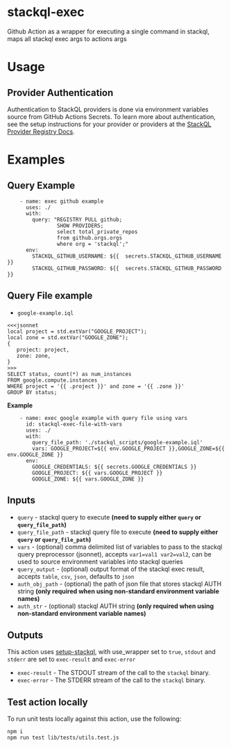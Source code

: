 # stackql-exec
Github Action as a wrapper for executing a single command in stackql, maps all stackql exec args to actions args

# Usage

## Provider Authentication
Authentication to StackQL providers is done via environment variables source from GitHub Actions Secrets.  To learn more about authentication, see the setup instructions for your provider or providers at the [StackQL Provider Registry Docs](https://stackql.io/registry).  

# Examples
## Query Example
```
    - name: exec github example
      uses: ./
      with:
        query: "REGISTRY PULL github;
                SHOW PROVIDERS;
                select total_private_repos
                from github.orgs.orgs
                where org = 'stackql';"
      env: 
        STACKQL_GITHUB_USERNAME: ${{  secrets.STACKQL_GITHUB_USERNAME }}
        STACKQL_GITHUB_PASSWORD: ${{  secrets.STACKQL_GITHUB_PASSWORD }}
```


## Query File example
- `google-example.iql`
```
<<<jsonnet
local project = std.extVar("GOOGLE_PROJECT");
local zone = std.extVar("GOOGLE_ZONE");
{
   project: project,
   zone: zone,
}
>>>
SELECT status, count(*) as num_instances
FROM google.compute.instances
WHERE project = '{{ .project }}' and zone = '{{ .zone }}'
GROUP BY status;
```
**Example**
```
    - name: exec google example with query file using vars
      id: stackql-exec-file-with-vars
      uses: ./
      with:
        query_file_path: './stackql_scripts/google-example.iql'
        vars: GOOGLE_PROJECT=${{ env.GOOGLE_PROJECT }},GOOGLE_ZONE=${{ env.GOOGLE_ZONE }}
      env: 
        GOOGLE_CREDENTIALS: ${{ secrets.GOOGLE_CREDENTIALS }}
        GOOGLE_PROJECT: ${{ vars.GOOGLE_PROJECT }}
        GOOGLE_ZONE: ${{ vars.GOOGLE_ZONE }}
```

## Inputs
- `query` - stackql query to execute **(need to supply either `query` or `query_file_path`)**
- `query_file_path` - stackql query file to execute **(need to supply either `query` or `query_file_path`)**
- `vars` - (optional) comma delimited list of variables to pass to the stackql query preprocessor (jsonnet), accepts `var1=val1 var2=val2`, can be used to source environment variables into stackql queries 
- `query_output` - (optional) output format of the stackql exec result, accepts `table`, `csv`, `json`, defaults to `json`
- `auth_obj_path` - (optional) the path of json file that stores stackql AUTH string **(only required when using non-standard environment variable names)**
- `auth_str` - (optional) stackql AUTH string **(only required when using non-standard environment variable names)**


## Outputs
This action uses [setup-stackql](https://github.com/marketplace/actions/stackql-studio-setup-stackql), with use_wrapper set
to `true`, `stdout` and `stderr` are set to `exec-result` and `exec-error`

- `exec-result` - The STDOUT stream of the call to the `stackql` binary.
- `exec-error` - The STDERR stream of the call to the `stackql` binary.

## Test action locally
To run unit tests locally against this action, use the following:

```
npm i
npm run test lib/tests/utils.test.js
```
